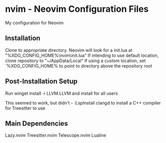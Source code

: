 # nvim - Neovim Configuration Files
My configuration for Neovim

## Installation
Clone to appropriate directory. 
Neovim will look for a init.lua at "%XDG_CONFIG_HOME%\nvim\init.lua"
If intending to use default location, clone repository to "~/AppData/Local"
If using a custom location, set `%XDG_CONFIG_HOME% to point to directory above the repository root 

## Post-Installation Setup
Run
winget install -i LLVM.LLVM
and install for all users

This seemed to work, but didn't - :LspInstall clangd to install a C++ compiler for Treesitter to use

## Main Dependencies
Lazy.nvim
Treesitter.nvim
Telescope.nvim
Lualine
 
